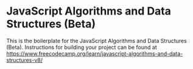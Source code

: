 # JavaScript Algorithms and Data Structures (Beta)

This is the boilerplate for the JavaScript Algorithms and Data Structures (Beta). Instructions for building your project can be found at https://www.freecodecamp.org/learn/javascript-algorithms-and-data-structures-v8/
